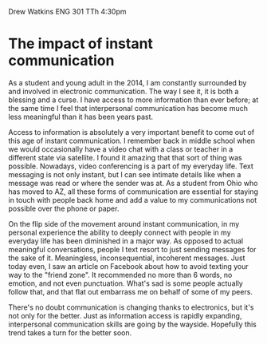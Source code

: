 Drew Watkins
ENG 301 TTh 4:30pm

# The impact of instant communication
As a student and young adult in the 2014, I am constantly surrounded by and involved in electronic communication. The way I see it, it is both a blessing and a curse. I have access to more information than ever before; at the same time I feel that interpersonal communication has become much less meaningful than it has been years past.

Access to information is absolutely a very important benefit to come out of this age of instant communication. I remember back in middle school when we would occasionally have a video chat with a class or teacher in a different state via satellite. I found it amazing that that sort of thing was possible. Nowadays, video conferencing is a part of my everyday life. Text messaging is not only instant, but I can see intimate details like when a message was read or where the sender was at. As a student from Ohio who has moved to AZ, all these forms of communication are essential for staying in touch with people back home and add a value to my communications not possible over the phone or paper.

On the flip side of the movement around instant communication, in my personal experience the ability to deeply connect with people in my everyday life has been diminished in a major way. As opposed to actual meaningful conversations, people I text resort to just sending messages for the sake of it. Meaningless, inconsequential, incoherent messages. Just today even, I saw an article on Facebook about how to avoid texting your way to the "friend zone". It recommended no more than 6 words, no emotion, and not even punctuation. What's sad is some people actually follow that, and that flat out embarrass me on behalf of some of my peers.

There's no doubt communication is changing thanks to electronics, but it's not only for the better. Just as information access is rapidly expanding, interpersonal communication skills are going by the wayside. Hopefully this trend takes a turn for the better soon.
